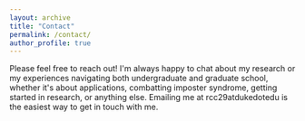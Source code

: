 ```yaml
---
layout: archive
title: "Contact"
permalink: /contact/
author_profile: true
---
```

Please feel free to reach out! I'm always happy to chat about my research or my experiences navigating both undergraduate and graduate school, whether it's about applications, combatting imposter syndrome, getting started in research, or anything else. Emailing me at rcc29atdukedotedu is the easiest way to get in touch with me.
